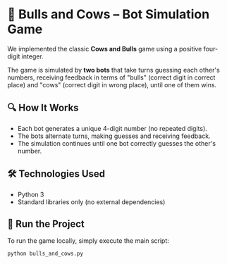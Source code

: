 # 🐂 Bulls and Cows – Bot Simulation Game

We implemented the classic **Cows and Bulls** game using a positive four-digit integer.

The game is simulated by **two bots** that take turns guessing each other's numbers, receiving feedback in terms of "bulls" (correct digit in correct place) and "cows" (correct digit in wrong place), until one of them wins.

## 🔍 How It Works
- Each bot generates a unique 4-digit number (no repeated digits).
- The bots alternate turns, making guesses and receiving feedback.
- The simulation continues until one bot correctly guesses the other's number.

## 🛠 Technologies Used
- Python 3
- Standard libraries only (no external dependencies)

## 🚀 Run the Project
To run the game locally, simply execute the main script:
```bash
python bulls_and_cows.py
